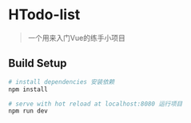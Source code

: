 # HTodo-list

> 一个用来入门Vue的练手小项目

## Build Setup

``` bash
# install dependencies 安装依赖
npm install

# serve with hot reload at localhost:8080 运行项目
npm run dev
```
